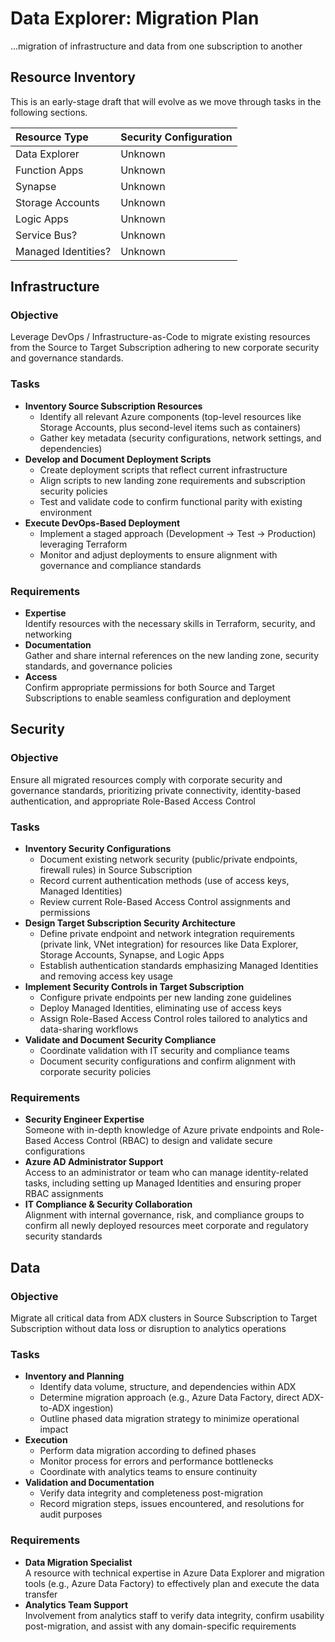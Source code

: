 # Data Explorer: Migration Plan
...migration of infrastructure and data from one subscription to another

## Resource Inventory
This is an early-stage draft that will evolve as we move through tasks in the following sections.

| Resource Type | Security Configuration |
| :--- | :--- |
| Data Explorer | Unknown |
| Function Apps | Unknown |
| Synapse | Unknown |
| Storage Accounts | Unknown |
| Logic Apps | Unknown |
| Service Bus? | Unknown |
| Managed Identities? | Unknown |

<!-- ------------------------- ------------------------- -->

## Infrastructure

### Objective
Leverage DevOps / Infrastructure-as-Code to migrate existing resources from the Source to Target Subscription adhering to new corporate security and governance standards.

### Tasks
- **Inventory Source Subscription Resources**
  - Identify all relevant Azure components (top-level resources like Storage Accounts, plus second-level items such as containers)
  - Gather key metadata (security configurations, network settings, and dependencies)
- **Develop and Document Deployment Scripts**
  - Create deployment scripts that reflect current infrastructure
  - Align scripts to new landing zone requirements and subscription security policies
  - Test and validate code to confirm functional parity with existing environment
- **Execute DevOps-Based Deployment**
  - Implement a staged approach (Development → Test → Production) leveraging Terraform
  - Monitor and adjust deployments to ensure alignment with governance and compliance standards

### Requirements
- **Expertise**  
  Identify resources with the necessary skills in Terraform, security, and networking
- **Documentation**  
  Gather and share internal references on the new landing zone, security standards, and governance policies
- **Access**  
  Confirm appropriate permissions for both Source and Target Subscriptions to enable seamless configuration and deployment

<!-- ------------------------- ------------------------- -->

## Security

### Objective
Ensure all migrated resources comply with corporate security and governance standards, prioritizing private connectivity, identity-based authentication, and appropriate Role-Based Access Control

### Tasks
- **Inventory Security Configurations**
  - Document existing network security (public/private endpoints, firewall rules) in Source Subscription
  - Record current authentication methods (use of access keys, Managed Identities)
  - Review current Role-Based Access Control assignments and permissions
- **Design Target Subscription Security Architecture**
  - Define private endpoint and network integration requirements (private link, VNet integration) for resources like Data Explorer, Storage Accounts, Synapse, and Logic Apps
  - Establish authentication standards emphasizing Managed Identities and removing access key usage
- **Implement Security Controls in Target Subscription**
  - Configure private endpoints per new landing zone guidelines
  - Deploy Managed Identities, eliminating use of access keys
  - Assign Role-Based Access Control roles tailored to analytics and data-sharing workflows
- **Validate and Document Security Compliance**
  - Coordinate validation with IT security and compliance teams
  - Document security configurations and confirm alignment with corporate security policies

### Requirements
- **Security Engineer Expertise**  
  Someone with in-depth knowledge of Azure private endpoints and Role-Based Access Control (RBAC) to design and validate secure configurations
- **Azure AD Administrator Support**  
  Access to an administrator or team who can manage identity-related tasks, including setting up Managed Identities and ensuring proper RBAC assignments
- **IT Compliance & Security Collaboration**  
  Alignment with internal governance, risk, and compliance groups to confirm all newly deployed resources meet corporate and regulatory security standards

<!-- ------------------------- ------------------------- -->

## Data

### Objective
Migrate all critical data from ADX clusters in Source Subscription to Target Subscription without data loss or disruption to analytics operations

### Tasks
- **Inventory and Planning**
  - Identify data volume, structure, and dependencies within ADX
  - Determine migration approach (e.g., Azure Data Factory, direct ADX-to-ADX ingestion)
  - Outline phased data migration strategy to minimize operational impact
- **Execution**
  - Perform data migration according to defined phases
  - Monitor process for errors and performance bottlenecks
  - Coordinate with analytics teams to ensure continuity
- **Validation and Documentation**
  - Verify data integrity and completeness post-migration
  - Record migration steps, issues encountered, and resolutions for audit purposes

### Requirements
- **Data Migration Specialist**  
  A resource with technical expertise in Azure Data Explorer and migration tools (e.g., Azure Data Factory) to effectively plan and execute the data transfer
- **Analytics Team Support**  
  Involvement from analytics staff to verify data integrity, confirm usability post-migration, and assist with any domain-specific requirements